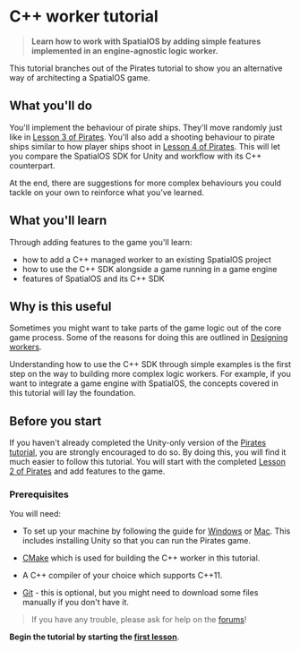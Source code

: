 # C++ worker tutorial

> **Learn how to work with SpatialOS by adding simple features implemented in
an engine-agnostic logic worker.**

This tutorial branches out of the Pirates tutorial to show you an alternative
way of architecting a SpatialOS game.

## What you'll do

You'll implement the behaviour of pirate ships. They'll move randomly just
like in [Lesson 3 of Pirates](../../tutorials/pirates/lesson3.md). You'll
also add a shooting behaviour to pirate ships similar to how player ships shoot
in [Lesson 4 of Pirates](../../tutorials/pirates/lesson4.md). This will
let you compare the SpatialOS SDK for Unity and workflow with its C++ counterpart.

At the end, there are suggestions for more complex behaviours you could tackle on your own
to reinforce what you've learned.

## What you'll learn

Through adding features to the game you'll learn:

- how to add a C++ managed worker to an existing SpatialOS project
- how to use the C++ SDK alongside a game running in a game engine
- features of SpatialOS and its C++ SDK

## Why is this useful

Sometimes you might want to take parts of the game logic out of the core game process.
Some of the reasons for doing this are outlined in [Designing workers](https://docs.improbable.io/reference/13.0/shared/design/design-workers).

Understanding how to use the C++ SDK through simple examples is the first step on the
way to building more complex logic workers. For example, if you want to integrate a
game engine with SpatialOS, the concepts covered in this tutorial will lay the foundation.

## Before you start

If you haven't already completed the Unity-only version of the
[Pirates tutorial](../../tutorials/pirates/overview.md), you are strongly encouraged
to do so. By doing this, you will find it much easier to follow this tutorial.
You will start with the completed
[Lesson 2 of Pirates](../../tutorials/pirates/lesson2.md) and add features to the game.

### Prerequisites

You will need:

- To set up your machine by following the guide for [Windows](../../get-started/setup/win.md) or
[Mac](../../get-started/setup/mac.md). This includes installing Unity so that you can run the Pirates game.

- [CMake](https://cmake.org/) which is used for building the C++ worker in
  this tutorial.

- A C++ compiler of your choice which supports C++11.

- [Git](https://git-scm.com/) - this is optional, but you might need to
  download some files manually if you don't have it.

> If you have any trouble, please ask for help on the [forums](https://forums.improbable.io/)!

**Begin the tutorial by starting the
[first lesson](../../tutorials/cpp-worker-tutorial/add-cpp-worker.md)**.
